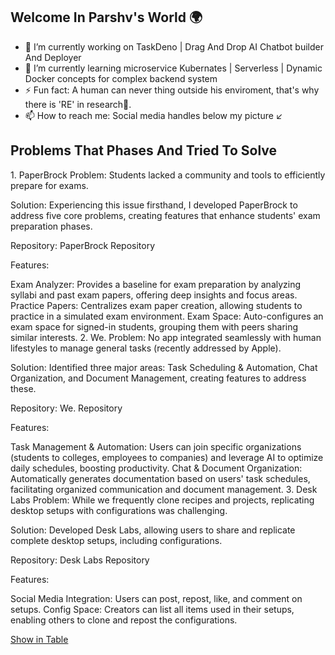 <h2>Welcome In Parshv's World 🌍</h2>
<ul>
  <li>🔭 I’m currently working on TaskDeno | Drag And Drop AI Chatbot builder And Deployer</li>
  <li>🌱 I’m currently learning microservice Kubernates | Serverless | Dynamic Docker concepts for complex backend system</li>
  <li>⚡ Fun fact: A human can never thing outside his enviroment, that's why there is 'RE' in research🥸. </li>
  <li>📫 How to reach me: Social media handles below my picture ↙️</li>
</ul>

<h2>Problems That Phases And Tried To Solve</h2>
1. PaperBrock
Problem: Students lacked a community and tools to efficiently prepare for exams.

Solution: Experiencing this issue firsthand, I developed PaperBrock to address five core problems, creating features that enhance students' exam preparation phases.

Repository: PaperBrock Repository

Features:

Exam Analyzer: Provides a baseline for exam preparation by analyzing syllabi and past exam papers, offering deep insights and focus areas.
Practice Papers: Centralizes exam paper creation, allowing students to practice in a simulated exam environment.
Exam Space: Auto-configures an exam space for signed-in students, grouping them with peers sharing similar interests.
2. We.
Problem: No app integrated seamlessly with human lifestyles to manage general tasks (recently addressed by Apple).

Solution: Identified three major areas: Task Scheduling & Automation, Chat Organization, and Document Management, creating features to address these.

Repository: We. Repository

Features:

Task Management & Automation: Users can join specific organizations (students to colleges, employees to companies) and leverage AI to optimize daily schedules, boosting productivity.
Chat & Document Organization: Automatically generates documentation based on users' task schedules, facilitating organized communication and document management.
3. Desk Labs
Problem: While we frequently clone recipes and projects, replicating desktop setups with configurations was challenging.

Solution: Developed Desk Labs, allowing users to share and replicate complete desktop setups, including configurations.

Repository: Desk Labs Repository

Features:

Social Media Integration: Users can post, repost, like, and comment on setups.
Config Space: Creators can list all items used in their setups, enabling others to clone and repost the configurations.
<p>
  <a href="#" onclick="document.getElementById('project-table').style.display='block'; return false;">Show in Table</a>
</p>
<div id="project-table" style="display: none;">
  <table>
    <tr>
      <th>No.</th>
      <th>Project Name</th>
      <th>Problem</th>
      <th>Solution</th>
      <th>Repository</th>
      <th>Feature 1</th>
      <th>Feature 2</th>
      <th>Feature 3</th>
    </tr>
    <tr>
      <td>1.</td>
      <td>PaperBrock</td>
      <td>Students lacked a community and tools to efficiently prepare for exams.</td>
      <td>Experiencing this issue firsthand, I developed PaperBrock to address five core problems, creating features that enhance students' exam preparation phases.</td>
      <td><a href="https://github.com/parshvJS/paperbrock" target="_blank">PaperBrock Repository</a></td>
      <td><b>Exam Analyzer</b>: Provides a baseline for exam preparation by analyzing syllabi and past exam papers, offering deep insights and focus areas.</td>
      <td><b>Practice Papers</b>: Centralizes exam paper creation, allowing students to practice in a simulated exam environment.</td>
      <td><b>Exam Space</b>: Auto-configures an exam space for signed-in students, grouping them with peers sharing similar interests.</td>
    </tr>
    <tr>
      <td>2.</td>
      <td>We.</td>
      <td>No app integrated seamlessly with human lifestyles to manage general tasks (recently addressed by Apple).</td>
      <td>Identified three major areas: Task Scheduling & Automation, Chat Organization, and Document Management, creating features to address these.</td>
      <td><a href="https://github.com/parshvJS/we." target="_blank">We. Repository</a></td>
      <td><b>Task Management & Automation</b>: Users can join specific organizations (students to colleges, employees to companies) and leverage AI to optimize daily schedules, boosting productivity.</td>
      <td><b>Chat & Document Organization</b>: Automatically generates documentation based on users' task schedules, facilitating organized communication and document management.</td>
    </tr>
    <tr>
      <td>3.</td>
      <td>Desk Labs</td>
      <td>While we frequently clone recipes and projects, replicating desktop setups with configurations was challenging.</td>
      <td>Developed Desk Labs, allowing users to share and replicate complete desktop setups, including configurations.</td>
      <td><a href="https://github.com/parshvJS/Desk-Labs" target="_blank">Desk Labs Repository</a></td>
      <td><b>Social Media Integration</b>: Users can post, repost, like, and comment on setups.</td>
      <td><b>Config Space</b>: Creators can list all items used in their setups, enabling others to clone and repost the configurations.</td>
    </tr>
  </table>
</div>
